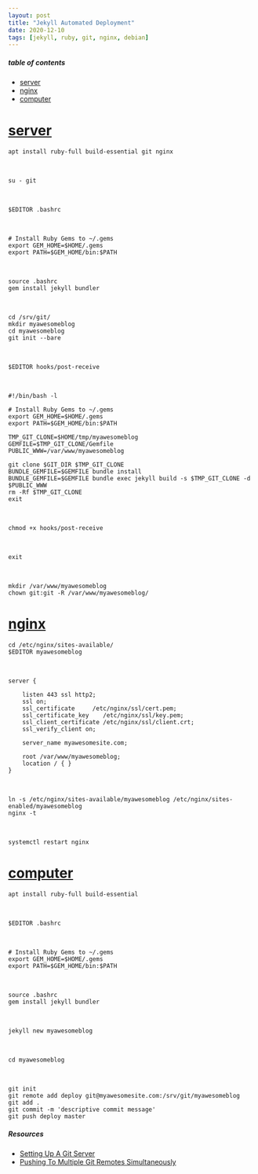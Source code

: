```yaml
---
layout: post
title: "Jekyll Automated Deployment"
date: 2020-12-10
tags: [jekyll, ruby, git, nginx, debian]
---
```


##### table of contents
- [server](#server)
- [nginx](#nginx)
- [computer](#computer)

# [server](#server)

```
apt install ruby-full build-essential git nginx
```

<br />

```
su - git
```

<br />

```
$EDITOR .bashrc
```

<br />

```
# Install Ruby Gems to ~/.gems
export GEM_HOME=$HOME/.gems
export PATH=$GEM_HOME/bin:$PATH
```

<br />

```
source .bashrc
gem install jekyll bundler
```

<br />

```
cd /srv/git/
mkdir myawesomeblog
cd myawesomeblog
git init --bare
```

<br />

```
$EDITOR hooks/post-receive
```

<br />

```
#!/bin/bash -l

# Install Ruby Gems to ~/.gems
export GEM_HOME=$HOME/.gems
export PATH=$GEM_HOME/bin:$PATH

TMP_GIT_CLONE=$HOME/tmp/myawesomeblog
GEMFILE=$TMP_GIT_CLONE/Gemfile
PUBLIC_WWW=/var/www/myawesomeblog

git clone $GIT_DIR $TMP_GIT_CLONE
BUNDLE_GEMFILE=$GEMFILE bundle install
BUNDLE_GEMFILE=$GEMFILE bundle exec jekyll build -s $TMP_GIT_CLONE -d $PUBLIC_WWW
rm -Rf $TMP_GIT_CLONE
exit
```

<br />

```
chmod +x hooks/post-receive
```

<br />

```
exit
```

<br />

```
mkdir /var/www/myawesomeblog
chown git:git -R /var/www/myawesomeblog/
```

# [nginx](#nginx)

```
cd /etc/nginx/sites-available/
$EDITOR myawesomeblog
```

<br />

```
server {

    listen 443 ssl http2;
    ssl on;
    ssl_certificate     /etc/nginx/ssl/cert.pem;
    ssl_certificate_key    /etc/nginx/ssl/key.pem;
    ssl_client_certificate /etc/nginx/ssl/client.crt;
    ssl_verify_client on;

    server_name myawesomesite.com;

    root /var/www/myawesomeblog;
    location / { }
}
```

<br />

```
ln -s /etc/nginx/sites-available/myawesomeblog /etc/nginx/sites-enabled/myawesomeblog
nginx -t
```

<br />

```
systemctl restart nginx
```

# [computer](#computer)

```
apt install ruby-full build-essential
```

<br />

```
$EDITOR .bashrc
```

<br />

```
# Install Ruby Gems to ~/.gems
export GEM_HOME=$HOME/.gems
export PATH=$GEM_HOME/bin:$PATH
```

<br />

```
source .bashrc
gem install jekyll bundler
```

<br />

```
jekyll new myawesomeblog
```

<br />

```
cd myawesomeblog
```

<br />

```
git init
git remote add deploy git@myawesomesite.com:/srv/git/myawesomeblog
git add .
git commit -m 'descriptive commit message'
git push deploy master
```

##### Resources
- [Setting Up A Git Server](https://robertmarshall.xyz/setting-up-a-git-server/)
- [Pushing To Multiple Git Remotes Simultaneously](https://robertmarshall.xyz/pushing-to-multiple-git-remotes-simultaneously/)
